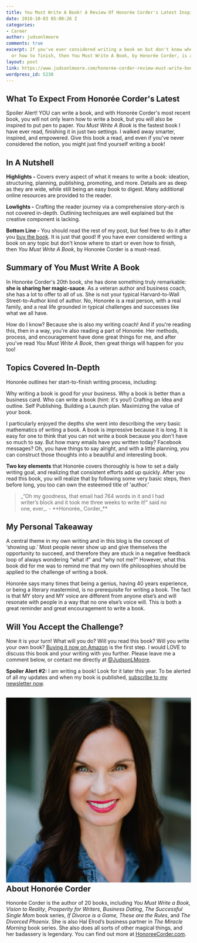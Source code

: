 ```yaml
---
title: You Must Write A Book! A Review Of Honorée Corder's Latest Inspiration
date: 2016-10-03 05:00:26 Z
categories:
- Career
author: judsonlmoore
comments: true
excerpt: If you've ever considered writing a book on but don't know where to start
  or how to finish, then You Must Write A Book, by Honorée Corder, is a must-read.
layout: post
link: https://www.judsonlmoore.com/honoree-corder-review-must-write-book/
wordpress_id: 5238
---
```


## What To Expect From Honorée Corder's Latest


Spoiler Alert! YOU can write a book, and with Honorée Corder's most recent book, you will not only learn how to write a book, but you will also be inspired to put pen to paper. _You Must Write A Book_ is the fastest book I have ever read, finishing it in just two settings. I walked away smarter, inspired, and empowered. Give this book a read, and even if you've never considered the notion, you might just find yourself writing a book!





## In A Nutshell


**Highlights -** Covers every aspect of what it means to write a book: ideation, structuring, planning, publishing, promoting, and more. Details are as deep as they are wide, while still being an easy book to digest. Many additional online resources are provided to the reader.

**Lowlights -** Crafting the reader journey via a comprehensive story-arch is not covered in-depth. Outlining techniques are well explained but the creative component is lacking.

**Bottom Line -** You should read the rest of my post, but feel free to do it after you [buy the book](https://www.judsonlmoore.com/get/honoree-corder-you-must-write-a-book/). It is just that good! If you have ever considered writing a book on any topic but don't know where to start or even how to finish, then _You Must Write A Book_, by Honorée Corder is a must-read.






## Summary of You Must Write A Book


In Honorée Corder's 20th book, she has done something truly remarkable: **she is sharing her magic-sauce**. As a veteran author and business coach, she has a lot to offer to all of us. She is not your typical Harvard-to-Wall Street-to-Author kind of author. No, Honorée is a real person, with a real family, and a real life grounded in typical challenges and successes like what we all have.

How do I know? Because she is also my writing coach! And if you're reading this, then in a way, you're also reading a part of Honorée. Her methods, process, and encouragement have done great things for me, and after you've read _You Must Write A Book_, then great things will happen for you too!


## Topics Covered In-Depth


Honorée outlines her start-to-finish writing process, including:


Why writing a book is good for your business.
Why a book is better than a business card.
Who can write a book (hint: it's you!)
Crafting an Idea and outline.
Self Publishing.
Building a Launch plan.
Maximizing the value of your book.


I particularly enjoyed the depths she went into describing the very basic mathematics of writing a book. A book is impressive because it is long. It is easy for one to think that you can not write a book because you don't have so much to say. But how many emails have you written today? Facebook messages? Oh, you have things to say alright, and with a little planning, you can construct those thoughts into a beautiful and interesting book.

**Two key elements** that Honorée covers thoroughly is how to set a daily writing goal, and realizing that consistent efforts add up quickly. After you read this book, you will realize that by following some very basic steps, then before long, you too can own the esteemed title of 'author.'


<blockquote>_“Oh my goodness, that email had 764 words in it and I had writer’s block and it took me three weeks to write it!” said no one, ever_. - **Honorée_ Corder_**</blockquote>




## My Personal Takeaway


A central theme in my own writing and in this blog is the concept of ‘showing up.’ Most people never show up and give themselves the opportunity to succeed, and therefore they are stuck in a negative feedback loop of always wondering “what if” and “why not me?” However, what this book did for me was to remind me that my own life philosophies should be applied to the challenge of writing a book.

Honorée says many times that being a genius, having 40 years experience, or being a literary mastermind, is no prerequisite for writing a book. The fact is that MY story and MY voice are different from anyone else’s and will resonate with people in a way that no one else’s voice will. This is both a great reminder and great encouragement to write a book.


## Will You Accept the Challenge?


Now it is your turn! What will you do? Will you read this book? Will you write your own book? [Buying it now on Amazon](https://www.judsonlmoore.com/get/honoree-corder-you-must-write-a-book/) is the first step. I would LOVE to discuss this book and your writing with you further. Please leave me a comment below, or contact me directly at [@JudsonLMoore](http://twitter.com/judsonlmoore).

**Spoiler Alert #2:** I am writing a book! Look for it later this year. To be alerted of all my updates and when my book is published, [subscribe to my newsletter now](https://www.judsonlmoore.com/subscribe/).


## ![Honoree Corder, Author](../assets/images/2016/09/honoree-corder-headshot-e1474796598717.jpg)About Honorée Corder


Honorée Corder is the author of 20 books, including _You Must Write a Book, Vision to Reality_, _Prosperity for Writers_, _Business Dating_, _The Successful Single Mom_ book series, _If Divorce is a Game, These are the Rules_, and _The Divorced Phoenix_. She is also Hal Elrod’s business partner in _The Miracle Morning_ book series. She also does all sorts of other magical things, and her badassery is legendary. You can find out more at [HonoreeCorder.com](http://honoreecorder.com/).
